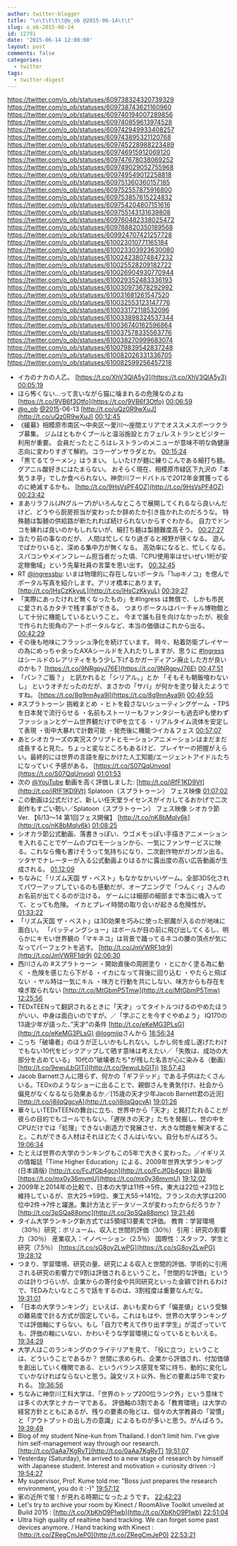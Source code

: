 ```yaml
---
author: twitter-blogger
title: "\n\t\t\t\t@o_ob @2015-06-14\t\t"
slug: o_ob-2015-06-14
id: 12791
date: '2015-06-14 12:00:00'
layout: post
comments: false
categories:
  - twitter
tags:
  - twitter-digest
---
```


https://twitter.com/o_ob/statuses/609738324320739329 https://twitter.com/o_ob/statuses/609738743621160960 https://twitter.com/o_ob/statuses/609740194007289856 https://twitter.com/o_ob/statuses/609740859613974528 https://twitter.com/o_ob/statuses/609742949933408257 https://twitter.com/o_ob/statuses/609743895321120768 https://twitter.com/o_ob/statuses/609745228988223489 https://twitter.com/o_ob/statuses/609746915912069120 https://twitter.com/o_ob/statuses/609747678038069252 https://twitter.com/o_ob/statuses/609749029052755968 https://twitter.com/o_ob/statuses/609749549012258818 https://twitter.com/o_ob/statuses/609751360360157185 https://twitter.com/o_ob/statuses/609752557875916800 https://twitter.com/o_ob/statuses/609753857615224832 https://twitter.com/o_ob/statuses/609754204807151616 https://twitter.com/o_ob/statuses/609755143131639808 https://twitter.com/o_ob/statuses/609760482338025472 https://twitter.com/o_ob/statuses/609768820350189568 https://twitter.com/o_ob/statuses/609924707421257728 https://twitter.com/o_ob/statuses/610023010771165184 https://twitter.com/o_ob/statuses/610023303923630080 https://twitter.com/o_ob/statuses/610024238074847232 https://twitter.com/o_ob/statuses/610025528209182722 https://twitter.com/o_ob/statuses/610026904930770944 https://twitter.com/o_ob/statuses/610029352483336193 https://twitter.com/o_ob/statuses/610030973678292992 https://twitter.com/o_ob/statuses/610031681261547520 https://twitter.com/o_ob/statuses/610032553123147776 https://twitter.com/o_ob/statuses/610033172118532096 https://twitter.com/o_ob/statuses/610033898324537344 https://twitter.com/o_ob/statuses/610036740162596864 https://twitter.com/o_ob/statuses/610037578335563776 https://twitter.com/o_ob/statuses/610038270999683074 https://twitter.com/o_ob/statuses/610079839542837248 https://twitter.com/o_ob/statuses/610082026331336705 https://twitter.com/o_ob/statuses/610082599256457218  

*   イカのナカの人乙。 [https://t.co/XhV3QlA5y3](https://t.co/XhV3QlA5y3) [00:05:19](https://twitter.com/o_ob/statuses/609738324320739329)
*   ほら怖くない...って言いながら猫に噛まれるの危険なのよね [https://t.co/9VB6f3Otfo](https://t.co/9VB6f3Otfo) [00:06:59](https://twitter.com/o_ob/statuses/609738743621160960)
*   [@o_ob](https://twitter.com/o_ob) [@2015](https://twitter.com/2015)-06-13 [http://t.co/uQz0R9wXuJ](http://t.co/uQz0R9wXuJ) [00:12:45](https://twitter.com/o_ob/statuses/609740194007289856)
*   《緩募》相模原市南区〜中央区〜愛川〜座間エリアでオススメスポーツクラブ募集。 ジムはともかくプールと温浴施設とカフェ/レストランとビジター利用が重要。 会員だったところはレストランのメニューが意味不明な偽健康志向に変わりすぎて解約。コラーゲンサラダとか。 [00:15:24](https://twitter.com/o_ob/statuses/609740859613974528)
*   「黒てるてラーメン」はうまい。 しいたけが麺に練りこんである細打ち麺。グアニル酸好きにはたまらない。 おそらく現在、相模原市緑区下九沢の「本気うま亭」でしか食べられない。神奈川フードバトルで2012年金賞獲ってるのに絶滅するかも。 [http://t.co/9HsVsPF4OZ](http://t.co/9HsVsPF4OZ) [00:23:42](https://twitter.com/o_ob/statuses/609742949933408257)
*   まあリラフル(JNグループ)がいろんなところで展開してくれるなら良いんだけど、どうやら厨房担当が変わったか辞めたか引き抜かれたのだろうな。 特殊麺は製麺の供給路が断たれれば続けられないからすぐわかる。 自力でドンコを練れば良いのかもしれないが、細打ち麺は製麺難度高そう。 [00:27:27](https://twitter.com/o_ob/statuses/609743895321120768)
*   当たり前の事なのだが、 人間は忙しくなり過ぎると視野が狭くなる。 遊んでばかりいると、深める集中力が無くなる。 高効率になると、忙しくなる。 スパコンやメインフレーム担当者だった頃、「CPU使用率はせいぜい1桁が安定稼働域」という先輩社員の言葉を思い出す。 [00:32:45](https://twitter.com/o_ob/statuses/609745228988223489)
*   RT [@ingressbu](https://twitter.com/ingressbu): いまは物理的に存在しないポータル「1upキノコ」を偲んでポータル写真を紹介します。アリオ橋本にあります。 [http://t.co/IHsCzKkyuL](http://t.co/IHsCzKkyuL) [00:39:27](https://twitter.com/o_ob/statuses/609746915912069120)
*   「実際にあったけれど無くなったもの」を#Ingress は無償で、しかも市民に愛されるカタチで残す事ができる。 つまりポータルはバーチャル博物館として十分に機能しているということ。 今まで誰も目を向けなかったが、税金で作られた街角のアートポータルなど、本当の価値はこれから出る。 [00:42:29](https://twitter.com/o_ob/statuses/609747678038069252)
*   その後も地味にフラッシュ浄化を続けています。 時々、粘着防衛プレイヤーの為にめっちゃ余ったAXAシールドを入れたりしますが、思うに [#Ingress](https://twitter.com/search?q=%23Ingress&src=hash) はシールドのレアリティをもう少し下げるかガーディアン廃止した方が良いのかも？ [https://t.co/9NRgpyJ76E](https://t.co/9NRgpyJ76E) [00:47:51](https://twitter.com/o_ob/statuses/609749029052755968)
*   「パン？ご飯？」 と訊かれると「シリアル。」とか 「そもそも朝飯喰わないし」 というオチだったのだが、まさかの「サバ」が何かを塗り替えたようですね。 [https://t.co/8g9nnAya9l](https://t.co/8g9nnAya9l) [00:49:55](https://twitter.com/o_ob/statuses/609749549012258818)
*   #スプラトゥーン 挑戦まとめ ・ヒトを殺さないシューティングゲーム ・TPSを日本発で流行らせる ・名前もストーリーもファンタジーも過去IPも使わずファッションとゲーム世界観だけでIPを立てる ・リアルタイム流体を安定して表現 ・街中大暴れで計数可能 ・発売後に機能つイカ＆フェス [00:57:07](https://twitter.com/o_ob/statuses/609751360360157185)
*   あとシオカラーズの実況スクリプトとモーションアニメーションはまだまだ成長すると見た。ちょっと変なところもあるけど、プレイヤーの把握がえらい。最終的には世界の言語を股にかけた人工知能/エージェントアイドルたちになっていく予感がある。 [https://t.co/S07QqUnvoq](https://t.co/S07QqUnvoq) [01:01:53](https://twitter.com/o_ob/statuses/609752557875916800)
*   次の [@YouTube](https://twitter.com/YouTube) 動画を高く評価しました: [http://t.co/iRfF1KD9Vt](http://t.co/iRfF1KD9Vt) Splatoon（スプラトゥーン） フェス映像 [01:07:02](https://twitter.com/o_ob/statuses/609753857615224832)
*   この動画は公式だけど、新しい任天堂ライセンスがイカしてるおかげで二次創作もすごい勢い／Splatoon（スプラトゥーン） フェス映像 シオカラ節Ver. 【6/13～14 第1回フェス開催】 [http://t.co/nK8bMqlv6k](http://t.co/nK8bMqlv6k) [01:08:25](https://twitter.com/o_ob/statuses/609754204807151616)
*   シオカラ節公式動画、落書きっぽい、ウゴメモっぽい手描きアニメーションを入れることでゲームのプロモーションから、一気にファンサービスに映る。これなら俺も書けそうって気持ちになり、二次創作物がガンガン出る。ツタヤでナレーターが入る公式動画よりはるかに露出度の高い広告動画が生成される。 [01:12:09](https://twitter.com/o_ob/statuses/609755143131639808)
*   ちなみに「リズム天国 ザ・ベスト」もなかなかいいゲーム。全部3DS化されてパワーアップしているのも感動だが、オープニングで「つんく♂」さんのお名前が出てくるのが泣ける。 ゲームには細部の細部まで本当に魂入ってて、とっても危険。 イカとプレイ時間の取り合いが起きる危険性が。 [01:33:22](https://twitter.com/o_ob/statuses/609760482338025472)
*   「リズム天国 ザ・ベスト」は3D効果を巧みに使った邪魔が入るのが地味に面白い。 「バッティングショー」はボールが目の前に飛び出してくるし、明らかにキモい世界観の「マキネコ」は背景で踊ってるネコの腰の頂点が気になってパーフェクトを逃す。 [http://t.co/JmVWRF1dr9](http://t.co/JmVWRF1dr9) [02:06:30](https://twitter.com/o_ob/statuses/609768820350189568)
*   西川さんの #スプラトゥーン ・開始直後の周囲塗り ・とにかく塗る為に動く ・危険を感じたら下がる ・イカになって背後に回り込む ・やたらと飛ばない ・ヤル時は一気にキル ・味方と行動を共にしない、味方からも存在を嗅ぎ取られない [http://t.co/MtGbmP5Tmw](http://t.co/MtGbmP5Tmw) [12:25:56](https://twitter.com/o_ob/statuses/609924707421257728)
*   TEDxTEENって翻訳されるときに「天才」ってタイトルつけるのやめたほうがいい、中身は面白いのですが。／「学ぶことを今すぐやめよう」 IQ170の13歳少年が語った、”天才”の条件 [http://t.co/eKeMG3PLsG](http://t.co/eKeMG3PLsG) [@logmijp](https://twitter.com/logmijp)さんから [18:56:34](https://twitter.com/o_ob/statuses/610023010771165184)
*   こっち「破壊者」のほうが正しいかもしれない。しかし何を成し遂げたわけでもない10代をピックアップして晒す意味は考えたい／「失敗は、成功の大部分を占めている」 10代の"破壊者たち"が残した名言が心に染みる（動画） [http://t.co/9ewuLbGITj](http://t.co/9ewuLbGITj) [18:57:43](https://twitter.com/o_ob/statuses/610023303923630080)
*   Jacob Barnettさんに限らず、何かの「ギフテッド」である子供はたくさんいる。TEDxのようなショーに出ることで、親御さんを勇気付け、社会から偏見がなくなるなら効果あるか／[15歳の天才少年Jacob Barnett君の近況] [http://t.co/j8ilqQgcvA](http://t.co/j8ilqQgcvA) [19:01:26](https://twitter.com/o_ob/statuses/610024238074847232)
*   華々しいTEDxTEENの舞台に立ち、世界中から「天才」と銘打たれることが彼らの目的でもゴールでもない。「遅咲きの天才」たちを発掘し、世の中をCPUだけでは「処理」できない創造力で発展させ、大きな問題を解決すること。これができる人材はそれほどたくさんはいない。自分もがんばろう。 [19:06:34](https://twitter.com/o_ob/statuses/610025528209182722)
*   たとえば世界の大学のランキングもこの5年で大きく変わった。／イギリスの情報誌「Time Higher Education」による、2009年世界大学ランキング(日本語版) [http://t.co/FcJfGb4gcn](http://t.co/FcJfGb4gcn) 最新版 [https://t.co/mx0y36mvmU](https://t.co/mx0y36mvmU) [19:12:02](https://twitter.com/o_ob/statuses/610026904930770944)
*   2009年と2014年の比較で、日本の大学は11件→5件。東大は22位→23位と維持しているが、京大25→59位、東工大55→141位。フランスの大学は200位中2件→7件と躍進。集計方法とデータソースが変わったからだろうか？ [http://t.co/3pSQa88pmc](http://t.co/3pSQa88pmc) [19:21:46](https://twitter.com/o_ob/statuses/610029352483336193)
*   タイム大学ランキング新方式では5領域13要素で評価。 教育：学習環境（30％）研究：ボリューム、収入と世間的評価（30％） 引用：研究の影響力（30％） 産業収入：イノベーション（2.5％） 国際性：スタッフ、学生と研究（7.5％） [https://t.co/sG8oy2LwPG](https://t.co/sG8oy2LwPG) [19:28:12](https://twitter.com/o_ob/statuses/610030973678292992)
*   つまり、学習環境、研究の量、研究による収入と世間的評価、学術的に引用される研究の影響力で9割は評価されるということ。「世間的な評価」というのは計りづらいが、企業からの寄付金や共同研究といった金額で計れるわけで、TEDみたいなところで話をするのは、3割程度は重要なんだな。 [19:31:01](https://twitter.com/o_ob/statuses/610031681261547520)
*   「日本の大学ランキング」といえば、あいも変わらず「偏差値」という受験の難易度で計る方式が固定している。これはもはや、世界の大学ランキングでは評価軸にすらない。もし「自力で考えて作り出す学生」が混ざっていても、評価の軸にいない、かわいそうな学習環境になっているともいえる。 [19:34:29](https://twitter.com/o_ob/statuses/610032553123147776)
*   大学人はこのランキングのクライテリアを見て、 ｢役に立つ」ということは、どういうことであるか？ 世間に求められ、企業から評価され、付加価値を創出していく機関である、というバランス感覚を常に持ち、動的に変化していかなければならないと思う。論文リスト以外、殆どの要素は5年で変われる。 [19:36:56](https://twitter.com/o_ob/statuses/610033172118532096)
*   ちなみに神奈川工科大学は、「世界のトップ200位ランク外」という意味では多くの大学とナカーマである。 評価軸の3割である「教育環境」は大学の経営方針とともにあるが、残りの要素の殆どは、個々の大学教員の「習慣」と「アウトプットの出し方の意識」によるものが多いと思う。がんばろう。 [19:39:49](https://twitter.com/o_ob/statuses/610033898324537344)
*   Blog of my student Nine-kun from Thailand. I don't limit him. I've give him self-management way through our research. [http://t.co/0aAa7KgRvT](http://t.co/0aAa7KgRvT) [19:51:07](https://twitter.com/o_ob/statuses/610036740162596864)
*   Yesterday (Saturday), he arrived to a new stage of research by himself with Japanese student. Interest and motivation = curiosity driven :-) [19:54:27](https://twitter.com/o_ob/statuses/610037578335563776)
*   My supervisor, Prof. Kume told me: "Boss just prepares the research environment, you do it :-)" [19:57:12](https://twitter.com/o_ob/statuses/610038270999683074)
*   家の近所で蛍！が見れる時期になったようです。 [22:42:23](https://twitter.com/o_ob/statuses/610079839542837248)
*   Let's try to archive your room by Kinect / RoomAlive Toolkit unveiled at Build 2015 : [http://t.co/XbKhO9PIwb](http://t.co/XbKhO9PIwb) [22:51:04](https://twitter.com/o_ob/statuses/610082026331336705)
*   Ultra high quality of realtime hand tracking. We can forget some past devices anymore. / Hand tracking with Kinect : [http://t.co/ZRegCmJeP0](http://t.co/ZRegCmJeP0) [22:53:21](https://twitter.com/o_ob/statuses/610082599256457218)